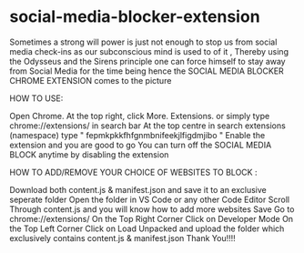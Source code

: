 # social-media-blocker-extension
Sometimes a strong will power is just not enough to stop us from social media check-ins  as our subconscious mind is used to of it , Thereby using the Odysseus and the Sirens principle one can force himself to stay away from Social Media for the time being hence the SOCIAL MEDIA BLOCKER CHROME EXTENSION comes to the picture 

HOW TO USE: 

Open Chrome.
At the top right, click More. Extensions.  or simply type chrome://extensions/ in search bar 
At the top centre in search extensions (namespace) type "  fepmkpkkfhfgnmbnifeekjlfigdmjibo  "
Enable the extension and you are good to go 
You can turn off the SOCIAL MEDIA BLOCK anytime by disabling the extension


HOW TO ADD/REMOVE YOUR CHOICE OF WEBSITES TO BLOCK  :

Download both content.js & manifest.json and save it to an exclusive seperate folder
Open the folder in VS Code or any other Code Editor 
Scroll Through content.js and you will know how to add more websites 
Save
Go to chrome://extensions/
On the Top Right Corner Click on Developer Mode
On the Top Left Corner Click on Load Unpacked and upload the folder which exclusively contains content.js & manifest.json 
Thank You!!!!
